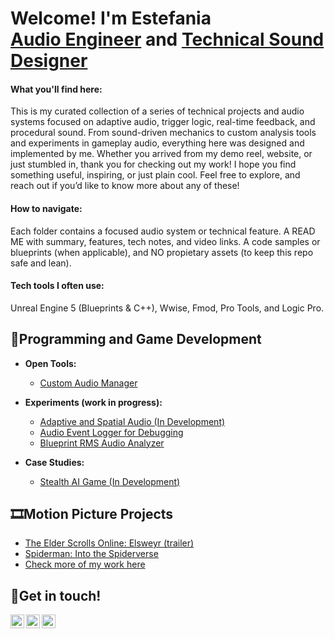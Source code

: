 <h1>Welcome! I'm Estefania <br/><a href="https://www.9csound.com/game-audio">Audio Engineer</a> and <a href="https://www.linkedin.com/in/e-briones-escalera/">Technical Sound Designer</a> 



<h4>What you'll find here:</h4> This is my curated collection of a series of technical projects and audio systems focused on adaptive audio, trigger logic, real-time feedback, and procedural sound. From sound-driven mechanics to custom analysis tools and experiments in gameplay audio, everything here was designed and implemented by me. Whether you arrived from my demo reel, website, or just stumbled in, thank you for checking out my work! I hope you find something useful, inspiring, or just plain cool. Feel free to explore, and reach out if you’d like to know more about any of these!

<h4>How to navigate:</h4> Each folder contains a focused audio system or technical feature. A READ ME with summary, features, tech notes, and video links. A code samples or blueprints (when applicable), and NO propietary assets (to keep this repo safe and lean).

<h4>Tech tools I often use:</h4> 
Unreal Engine 5 (Blueprints & C++), Wwise, Fmod, Pro Tools, and Logic Pro.
 

<h2>👾Programming and Game Development</h2>

- <b> Open Tools:</b>
  - [Custom Audio Manager](https://www.instagram.com/9csound/)

- <b> Experiments (work in progress): </b>
  - [Adaptive and Spatial Audio (In Development)](https://www.instagram.com/9csound/)
  - [Audio Event Logger for Debugging](https://www.instagram.com/9csound/)
  - [Blueprint RMS Audio Analyzer](https://www.instagram.com/9csound/)
 
- <b> Case Studies: </b>
  - [Stealth AI Game (In Development)](https://www.instagram.com/9csound/)

<h2>🎞️Motion Picture Projects</h2>

- [The Elder Scrolls Online: Elsweyr (trailer)](https://www.9csound.com/sound-for-film/v/the-elder-scrolls-online-elsweyr)
- [Spiderman: Into the Spiderverse](https://www.9csound.com/sound-for-film/v/spiderman-into-the-spiderverse)
- [Check more of my work here](https://www.9csound.com/)

<h2>📧Get in touch!</h2>

[<img align="left" alt="EstefaniaBriones | YouTube" width="22px" src="https://cdn.jsdelivr.net/npm/simple-icons@v3/icons/youtube.svg" />][youtube]
[<img align="left" alt="EstefaniaBriones | LinkedIn" width="22px" src="https://cdn.jsdelivr.net/npm/simple-icons@v3/icons/linkedin.svg" />][linkedin]
[<img align="left" alt="EstefaniaBriones | Instagram" width="22px" src="https://cdn.jsdelivr.net/npm/simple-icons@v3/icons/instagram.svg" />][instagram]

[youtube]: https://www.youtube.com/@9Csound
[instagram]: https://www.instagram.com/9csound/
[linkedin]: https://www.linkedin.com/in/e-briones-escalera/

